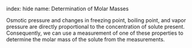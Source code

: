 index: hide
name: Determination of Molar Masses

Osmotic pressure and changes in freezing point, boiling point, and vapor pressure are directly proportional to the concentration of solute present. Consequently, we can use a measurement of one of these properties to determine the molar mass of the solute from the measurements.
